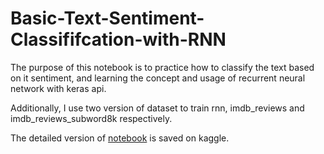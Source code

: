 # Basic-Text-Sentiment-Classififcation-with-RNN

The purpose of this notebook is to practice how to classify the text based on it sentiment, and learning the concept and usage of recurrent neural network with keras api.

Additionally, I use two version of dataset to train rnn, imdb_reviews and imdb_reviews_subword8k respectively.

The detailed version of [notebook](https://www.kaggle.com/l066858998/basic-text-classification-with-rnn) is saved on kaggle.
